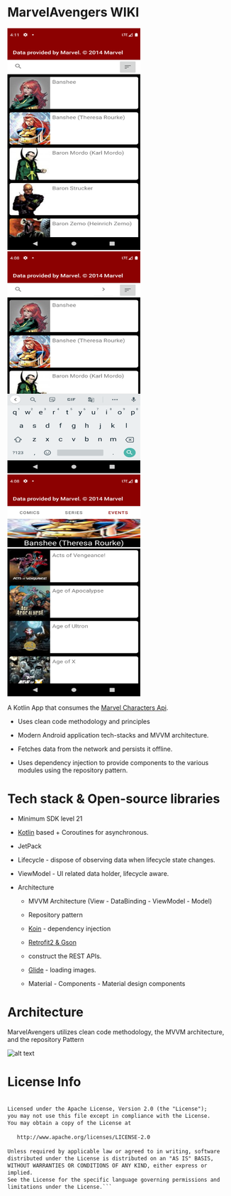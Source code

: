 # MarvelAvengers WIKI


<img src = "https://github.com/complextheory/MarvelAvengers/blob/master/app/src/main/res/drawable/Screenshot_1629234687.png" width="300"
height="500">
<img src = "https://github.com/complextheory/MarvelAvengers/blob/master/app/src/main/res/drawable/Screenshot_1629234510.png" width="300"
height="500">
<img src = "https://github.com/complextheory/MarvelAvengers/blob/master/app/src/main/res/drawable/Screenshot_1629234525.png" width="300"
height="500">                                                                                                                               
                                                                                                                                    
                                                                                                                                                                  

A Kotlin App that consumes the [Marvel Characters Api](https://developer.marvel.com/documentation/getting_started). 

* Uses clean code methodology and principles 

* Modern Android application tech-stacks and MVVM architecture. 

* Fetches data from the network and persists it offline. 

* Uses dependency injection to provide components to the various modules using the repository pattern.



# Tech stack & Open-source libraries

* Minimum SDK level 21

* [Kotlin](https://developer.android.com/kotlin) based + Coroutines for asynchronous.

* JetPack

* Lifecycle - dispose of observing data when lifecycle state changes.

* ViewModel - UI related data holder, lifecycle aware.

* Architecture

    * MVVM Architecture (View - DataBinding - ViewModel - Model)
    
    * Repository pattern
    
    * [Koin](https://medium.com/mobile-app-development-publication/setting-up-android-modules-with-koin-962534395a3e) - dependency injection
    
    * [Retrofit2 & Gson](https://stackoverflow.com/questions/46428477/how-to-make-two-retrofit-calls-and-combine-results?noredirect=1&lq=1)
    - construct the REST APIs.
    
    * [Glide](https://androidwave.com/loading-images-using-data-binding/) - loading images.
    
    * Material - Components - Material design components


# Architecture

MarvelAvengers utilizes clean code methodology, the MVVM architecture, and the repository Pattern

![alt text](https://miro.medium.com/max/606/1*BpxMFh7DdX0_hqX6ABkDgw.png)

# License Info

```Designed and developed by 2020 complextheory (Jarvis Charles)

Licensed under the Apache License, Version 2.0 (the "License");
you may not use this file except in compliance with the License.
You may obtain a copy of the License at

   http://www.apache.org/licenses/LICENSE-2.0

Unless required by applicable law or agreed to in writing, software
distributed under the License is distributed on an "AS IS" BASIS,
WITHOUT WARRANTIES OR CONDITIONS OF ANY KIND, either express or implied.
See the License for the specific language governing permissions and
limitations under the License.```
